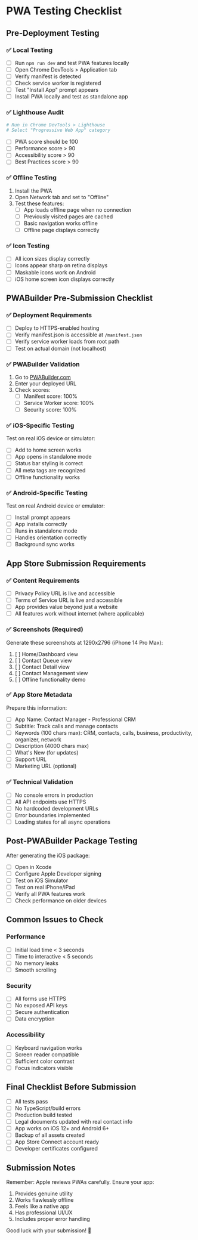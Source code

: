# PWA Testing Checklist

## Pre-Deployment Testing

### ✅ Local Testing
- [ ] Run `npm run dev` and test PWA features locally
- [ ] Open Chrome DevTools > Application tab
- [ ] Verify manifest is detected
- [ ] Check service worker is registered
- [ ] Test "Install App" prompt appears
- [ ] Install PWA locally and test as standalone app

### ✅ Lighthouse Audit
```bash
# Run in Chrome DevTools > Lighthouse
# Select "Progressive Web App" category
```
- [ ] PWA score should be 100
- [ ] Performance score > 90
- [ ] Accessibility score > 90
- [ ] Best Practices score > 90

### ✅ Offline Testing
1. Install the PWA
2. Open Network tab and set to "Offline"
3. Test these features:
   - [ ] App loads offline page when no connection
   - [ ] Previously visited pages are cached
   - [ ] Basic navigation works offline
   - [ ] Offline page displays correctly

### ✅ Icon Testing
- [ ] All icon sizes display correctly
- [ ] Icons appear sharp on retina displays
- [ ] Maskable icons work on Android
- [ ] iOS home screen icon displays correctly

## PWABuilder Pre-Submission Checklist

### ✅ Deployment Requirements
- [ ] Deploy to HTTPS-enabled hosting
- [ ] Verify manifest.json is accessible at `/manifest.json`
- [ ] Verify service worker loads from root path
- [ ] Test on actual domain (not localhost)

### ✅ PWABuilder Validation
1. Go to [PWABuilder.com](https://www.pwabuilder.com/)
2. Enter your deployed URL
3. Check scores:
   - [ ] Manifest score: 100%
   - [ ] Service Worker score: 100%
   - [ ] Security score: 100%

### ✅ iOS-Specific Testing
Test on real iOS device or simulator:
- [ ] Add to home screen works
- [ ] App opens in standalone mode
- [ ] Status bar styling is correct
- [ ] All meta tags are recognized
- [ ] Offline functionality works

### ✅ Android-Specific Testing
Test on real Android device or emulator:
- [ ] Install prompt appears
- [ ] App installs correctly
- [ ] Runs in standalone mode
- [ ] Handles orientation correctly
- [ ] Background sync works

## App Store Submission Requirements

### ✅ Content Requirements
- [ ] Privacy Policy URL is live and accessible
- [ ] Terms of Service URL is live and accessible
- [ ] App provides value beyond just a website
- [ ] All features work without internet (where applicable)

### ✅ Screenshots (Required)
Generate these screenshots at 1290x2796 (iPhone 14 Pro Max):
1. [ ] Home/Dashboard view
2. [ ] Contact Queue view
3. [ ] Contact Detail view
4. [ ] Contact Management view
5. [ ] Offline functionality demo

### ✅ App Store Metadata
Prepare this information:
- [ ] App Name: Contact Manager - Professional CRM
- [ ] Subtitle: Track calls and manage contacts
- [ ] Keywords (100 chars max): CRM, contacts, calls, business, productivity, organizer, network
- [ ] Description (4000 chars max)
- [ ] What's New (for updates)
- [ ] Support URL
- [ ] Marketing URL (optional)

### ✅ Technical Validation
- [ ] No console errors in production
- [ ] All API endpoints use HTTPS
- [ ] No hardcoded development URLs
- [ ] Error boundaries implemented
- [ ] Loading states for all async operations

## Post-PWABuilder Package Testing

After generating the iOS package:
- [ ] Open in Xcode
- [ ] Configure Apple Developer signing
- [ ] Test on iOS Simulator
- [ ] Test on real iPhone/iPad
- [ ] Verify all PWA features work
- [ ] Check performance on older devices

## Common Issues to Check

### Performance
- [ ] Initial load time < 3 seconds
- [ ] Time to interactive < 5 seconds
- [ ] No memory leaks
- [ ] Smooth scrolling

### Security
- [ ] All forms use HTTPS
- [ ] No exposed API keys
- [ ] Secure authentication
- [ ] Data encryption

### Accessibility
- [ ] Keyboard navigation works
- [ ] Screen reader compatible
- [ ] Sufficient color contrast
- [ ] Focus indicators visible

## Final Checklist Before Submission

- [ ] All tests pass
- [ ] No TypeScript/build errors
- [ ] Production build tested
- [ ] Legal documents updated with real contact info
- [ ] App works on iOS 12+ and Android 6+
- [ ] Backup of all assets created
- [ ] App Store Connect account ready
- [ ] Developer certificates configured

## Submission Notes

Remember: Apple reviews PWAs carefully. Ensure your app:
1. Provides genuine utility
2. Works flawlessly offline
3. Feels like a native app
4. Has professional UI/UX
5. Includes proper error handling

Good luck with your submission! 🚀